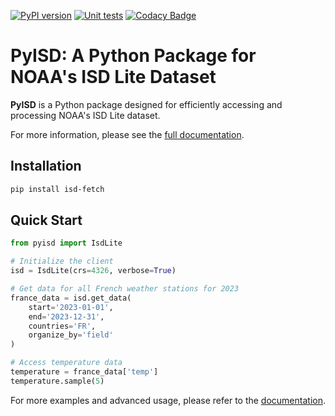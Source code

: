 [![PyPI version](https://badge.fury.io/py/isd-fetch.svg)](https://badge.fury.io/py/isd-fetch)
[![Unit tests](https://github.com/CyrilJl/isd-fetch/actions/workflows/pytest.yml/badge.svg)](https://github.com/CyrilJl/isd-fetch/actions/workflows/pytest.yml)
[![Codacy Badge](https://app.codacy.com/project/badge/Grade/cdc692322be649cea8b8b6760bfb333e)](https://app.codacy.com/gh/CyrilJl/isd-fetch/dashboard?utm_source=gh&utm_medium=referral&utm_content=&utm_campaign=Badge_grade)

# PyISD: A Python Package for NOAA's ISD Lite Dataset

**PyISD** is a Python package designed for efficiently accessing and processing NOAA's ISD Lite dataset.

For more information, please see the [full documentation](https://CyrilJl.github.io/pyisd/).

## Installation

```bash
pip install isd-fetch
```

## Quick Start

```python
from pyisd import IsdLite

# Initialize the client
isd = IsdLite(crs=4326, verbose=True)

# Get data for all French weather stations for 2023
france_data = isd.get_data(
    start='2023-01-01',
    end='2023-12-31',
    countries='FR',
    organize_by='field'
)

# Access temperature data
temperature = france_data['temp']
temperature.sample(5)
```

For more examples and advanced usage, please refer to the [documentation](https://CyrilJl.github.io/pyisd/).
